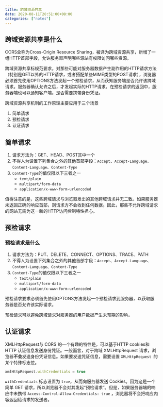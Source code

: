 ```yaml
---
title: 跨域资源共享
date: 2020-08-11T20:51:00+08:00
categories: ["notes"]
---
```


## 跨域资源共享是什么

CORS全称为Cross-Origin Resource Sharing，被译为跨域资源共享，新増了一组HTTP首部字段，允许服务器声明哪些源站有权限访问哪些资源。

跨域资源共享标规范要求，对那些可能对服务器数据产生副作用的HTTP请求方法（特别是GET以外的HTTP请求，或者搭配某些MIME类型的POST请求），浏览器必须首先使用OPTIONS方法发起一个预检请求，从而获知服务端是否允许该跨域请求。服务器确认允许之后，才发起实际的HTTP请求。在预检请求的返回中，服务器端也可以通知客户端，是否需要携带身份凭证。

跨域资源共享机制的工作原理主要应用于三个场景

1. 简单请求
2. 预检请求
3. 认证请求



## 简单请求

1. 请求方法为：GET、HEAD、POST其中一个
2. 不得人为设置下列集合之外的其他首部字段：`Accept`、`Accept-Language`、`Content-Language`、`Content-Type`
3. `Content-Type`的值仅限以下三者之一
   - `text/plain`
   - `multipart/form-data`
   - `application/x-www-form-urlencoded`

值得注意的是，这些跨域请求与浏览器发出的其他跨域请求并无二致。如果服务器未返回正确的响应首部，则请求方不会收到任何数据。因此，那些不允许跨域请求的网站无需为这一新的HTTP访问控制特性担心。

## 预检请求

### 预检请求是什么

1. 请求方法为：PUT、DELETE、CONNECT、OPTIONS、TRACE、PATH
2. 不得人为设置下列集合之外的其他首部字段：`Accept`、`Accept-Language`、`Content-Language`、`Content-Type`
3. `Content-Type`的值仅限以下三者之一
   - `text/plain`
   - `multipart/form-data`
   - `application/x-www-form-urlencoded`

预检请求要求必须首先使用OPTONS方法发起一个预检请求到服务器，以获取服务器是否允许该实际请求。

预检请求可以避免跨域请求对服务器的用户数据产生未预期的影响。

## 认证请求

XMLHttpRequest与 CORS 的一个有趣的特性是，可以基于HTTP cookies和 HTTP 认证信息发送身份凭证。一般而言，对于跨域 XMLHttpRequest 请求，浏览器**不会**发送身份凭证信息。如果要发送凭证信息，需要设置 `XMLHttpRequest `的某个特殊标志位。

```javascript
xmlHttpRequest.withCredentials = true
```

 `withCredentials` 标志设置为 `true`，从而向服务器发送 Cookies。因为这是一个简单 GET 请求，所以浏览器不会对其发起“预检请求”。但是，如果服务器端的响应中未携带 `Access-Control-Allow-Credentials: true` ，浏览器将不会把响应内容返回给请求的发送者。